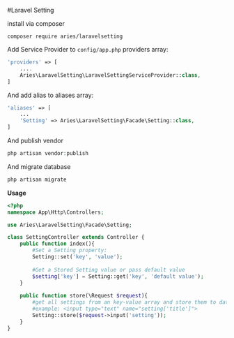 #Laravel Setting

install via composer

`composer require aries/laravelsetting`

Add Service Provider to `config/app.php` providers array:
```php
'providers' => [
    ....
    Aries\LaravelSetting\LaravelSettingServiceProvider::class,
]
```

And add alias to aliases array:
```php
'aliases' => [
    ...
    'Setting' => Aries\LaravelSetting\Facade\Setting::class,
]
```

And publish vendor

```php
php artisan vendor:publish
```

And migrate database

```php
php artisan migrate
```

**Usage**
```php
<?php
namespace App\Http\Controllers;

use Aries\LaravelSetting\Facade\Setting;

class SettingController extends Controller {
    public function index(){
        #Set a Setting property:
        Setting::set('key', 'value');
        
        #Get a Stored Setting value or pass default value
        $setting['key'] = Setting::get('key', 'default value');
    }
    
    public function store(\Request $request){
        #get all settings from an key-value array and store them to database
        #example: <input type="text" name="setting['title']">
        Setting::store($request->input('setting'));
    }
}
```
